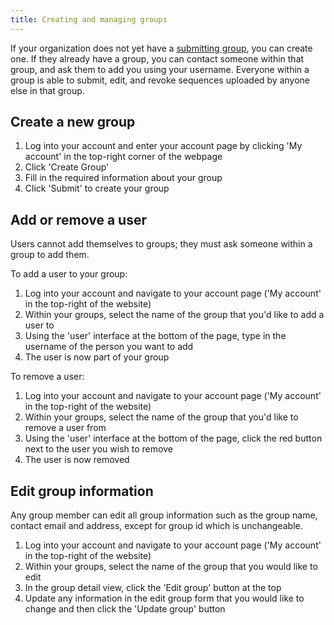 ```yaml
---
title: Creating and managing groups
---
```


If your organization does not yet have a [submitting group](../../introduction/glossary/#submitting-group), you can create one. If they already have a group, you can contact someone within that group, and ask them to add you using your username. Everyone within a group is able to submit, edit, and revoke sequences uploaded by anyone else in that group.

## Create a new group

1. Log into your account and enter your account page by clicking 'My account' in the top-right corner of the webpage
2. Click 'Create Group'
3. Fill in the required information about your group
4. Click 'Submit' to create your group

## Add or remove a user

Users cannot add themselves to groups; they must ask someone within a group to add them.

To add a user to your group:

1. Log into your account and navigate to your account page ('My account' in the top-right of the website)
2. Within your groups, select the name of the group that you'd like to add a user to
3. Using the 'user' interface at the bottom of the page, type in the username of the person you want to add
4. The user is now part of your group

To remove a user:

1. Log into your account and navigate to your account page ('My account' in the top-right of the website)
2. Within your groups, select the name of the group that you'd like to remove a user from
3. Using the 'user' interface at the bottom of the page, click the red button next to the user you wish to remove
4. The user is now removed

## Edit group information

Any group member can edit all group information such as the group name, contact email and address, except for group id which is unchangeable.

1. Log into your account and navigate to your account page ('My account' in the top-right of the website)
2. Within your groups, select the name of the group that you would like to edit
3. In the group detail view, click the 'Edit group' button at the top
4. Update any information in the edit group form that you would like to change and then click the 'Update group' button
